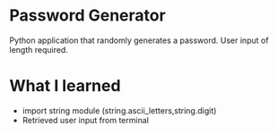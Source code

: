 # Password Generator

Python application that randomly generates a password. User input of length required.

# What I learned

* import string module (string.ascii_letters,string.digit)
* Retrieved user input from terminal
